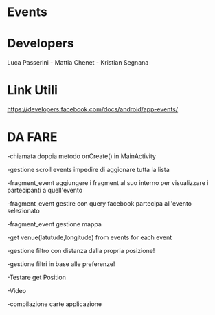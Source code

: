 Events
======

Developers
======

Luca Passerini - 
Mattia Chenet - 
Kristian Segnana


Link Utili
=========

https://developers.facebook.com/docs/android/app-events/


DA FARE
====
-chiamata doppia metodo onCreate() in MainActivity

-gestione scroll events impedire di aggionare tutta la lista

-fragment_event aggiungere i fragment al suo interno per visualizzare i partecipanti a quell'evento

-fragment_event gestire con query facebook partecipa all'evento selezionato

-fragment_event gestione mappa

-get venue(latutude,longitude) from events for each event

-gestione filtro con distanza dalla propria posizione!

-gestione filtri in base alle preferenze!

-Testare get Position



-Video

-compilazione carte applicazione
